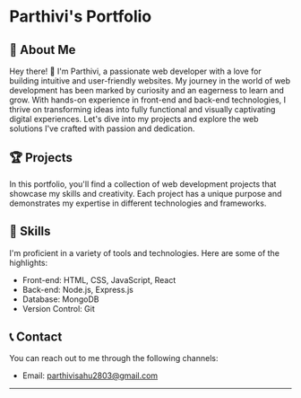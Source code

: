 # Parthivi's Portfolio

## 🚀 About Me
Hey there! 👋 I'm Parthivi, a passionate web developer with a love for building intuitive and user-friendly websites. My journey in the world of web development has been marked by curiosity and an eagerness to learn and grow. With hands-on experience in front-end and back-end technologies, I thrive on transforming ideas into fully functional and visually captivating digital experiences. Let's dive into my projects and explore the web solutions I've crafted with passion and dedication.

## 🏆 Projects
In this portfolio, you'll find a collection of web development projects that showcase my skills and creativity. Each project has a unique purpose and demonstrates my expertise in different technologies and frameworks.

## 🚀 Skills
I'm proficient in a variety of tools and technologies. Here are some of the highlights:
- Front-end: HTML, CSS, JavaScript, React
- Back-end: Node.js, Express.js
- Database: MongoDB
- Version Control: Git

## 📞 Contact
You can reach out to me through the following channels:
- Email: parthivisahu2803@gmail.com


---
